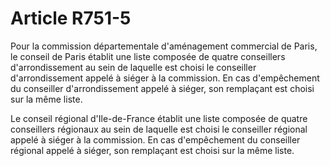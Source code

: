 # Article R751-5

<p>Pour la commission départementale d'aménagement commercial de Paris, le conseil de Paris établit une liste composée de quatre conseillers d'arrondissement au sein de laquelle est choisi le conseiller d'arrondissement appelé à siéger à la commission. En cas d'empêchement du conseiller d'arrondissement appelé à siéger, son remplaçant est choisi sur la même liste. </p><p> Le conseil régional d'Ile-de-France établit une liste composée de quatre conseillers régionaux au sein de laquelle est choisi le conseiller régional appelé à siéger à la commission. En cas d'empêchement du conseiller régional appelé à siéger, son remplaçant est choisi sur la même liste. </p>